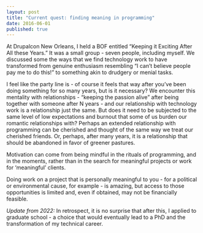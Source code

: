 ```yaml
---
layout: post
title: "Current quest: finding meaning in programming"
date: 2016-06-01
published: true
---
```


At Drupalcon New Orleans, I held a BOF entitled “Keeping it Exciting After All these Years.”  It was a small group - seven people, including myself. We discussed some the ways that we find technology work to have transformed from genuine enthusiasm resembling “I can’t believe people pay me to do this!” to something akin to drudgery or menial tasks.  

I feel like the party line is - of course it feels that way after you’ve been doing something for so many years, but is it necessary?  We encounter this mentality with relationships - “keeping the passion alive” after being together with someone after N years - and our relationship with technology work is a relationship just the same.  But does it need to be subjected to the same level of low expectations and burnout that some of us burden our romantic relationships with?  Perhaps an extended relationship with programming can be cherished and thought of the same way we treat our cherished friends.  Or, perhaps, after many years, it is a relationship that should be abandoned in favor of greener pastures.

Motivation can come from being mindful in the rituals of programming, and in the moments, rather than in the search for meaningful projects or work for ‘meaningful’ clients.

Doing work on a project that is personally meaningful to you - for a political or environmental cause, for example - is amazing, but access to those opportunities is limited and, even if obtained, may not be financially feasible.

_Update from 2022:_ In retrospect, it is no surprise that after this, I applied to graduate school - a choice that would eventually lead to a PhD and the transformation of my technical career.
